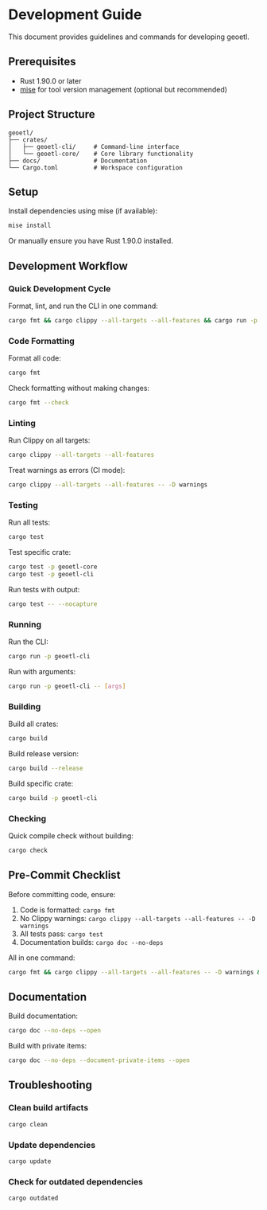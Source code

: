 # Development Guide

This document provides guidelines and commands for developing geoetl.

## Prerequisites

- Rust 1.90.0 or later
- [mise](https://mise.jdx.dev/) for tool version management (optional but recommended)

## Project Structure

```
geoetl/
├── crates/
│   ├── geoetl-cli/     # Command-line interface
│   └── geoetl-core/    # Core library functionality
├── docs/               # Documentation
└── Cargo.toml          # Workspace configuration
```

## Setup

Install dependencies using mise (if available):
```bash
mise install
```

Or manually ensure you have Rust 1.90.0 installed.

## Development Workflow

### Quick Development Cycle

Format, lint, and run the CLI in one command:
```bash
cargo fmt && cargo clippy --all-targets --all-features && cargo run -p geoetl-cli
```

### Code Formatting

Format all code:
```bash
cargo fmt
```

Check formatting without making changes:
```bash
cargo fmt --check
```

### Linting

Run Clippy on all targets:
```bash
cargo clippy --all-targets --all-features
```

Treat warnings as errors (CI mode):
```bash
cargo clippy --all-targets --all-features -- -D warnings
```

### Testing

Run all tests:
```bash
cargo test
```

Test specific crate:
```bash
cargo test -p geoetl-core
cargo test -p geoetl-cli
```

Run tests with output:
```bash
cargo test -- --nocapture
```

### Running

Run the CLI:
```bash
cargo run -p geoetl-cli
```

Run with arguments:
```bash
cargo run -p geoetl-cli -- [args]
```

### Building

Build all crates:
```bash
cargo build
```

Build release version:
```bash
cargo build --release
```

Build specific crate:
```bash
cargo build -p geoetl-cli
```

### Checking

Quick compile check without building:
```bash
cargo check
```

## Pre-Commit Checklist

Before committing code, ensure:

1. Code is formatted: `cargo fmt`
2. No Clippy warnings: `cargo clippy --all-targets --all-features -- -D warnings`
3. All tests pass: `cargo test`
4. Documentation builds: `cargo doc --no-deps`

All in one command:
```bash
cargo fmt && cargo clippy --all-targets --all-features -- -D warnings && cargo test
```

## Documentation

Build documentation:
```bash
cargo doc --no-deps --open
```

Build with private items:
```bash
cargo doc --no-deps --document-private-items --open
```

## Troubleshooting

### Clean build artifacts
```bash
cargo clean
```

### Update dependencies
```bash
cargo update
```

### Check for outdated dependencies
```bash
cargo outdated
```
